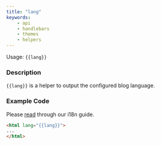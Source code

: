 ```yaml
---
title: "lang"
keywords:
    - api
    - handlebars
    - themes
    - helpers
---
```


Usage: `{{lang}}`

### Description

`{{lang}}` is a helper to output the configured blog language.

### Example Code

Please [read](/docs/i18n) through our i18n guide.

```html
<html lang="{{lang}}">
...
</html>
```

